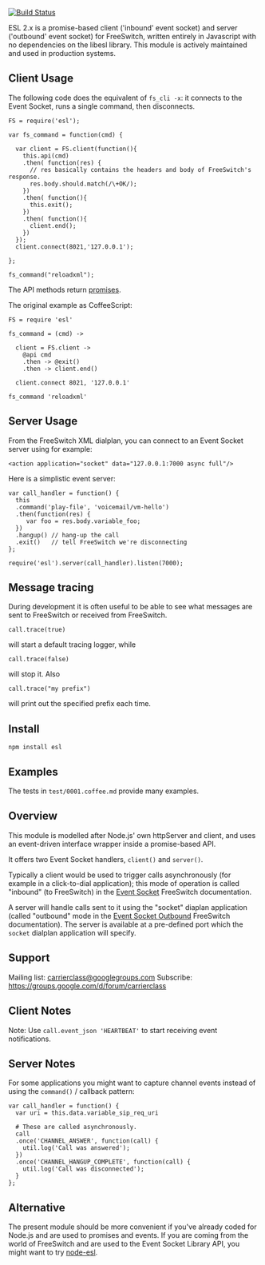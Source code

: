 [![Build Status](https://travis-ci.org/shimaore/esl.png?branch=co)](https://travis-ci.org/shimaore/esl)

ESL 2.x is a promise-based client ('inbound' event socket) and server ('outbound' event socket) for FreeSwitch, written entirely in Javascript with no dependencies on the libesl library.
This module is actively maintained and used in production systems.

Client Usage
------------

The following code does the equivalent of `fs_cli -x`: it connects to the Event Socket, runs a single command, then disconnects.

    FS = require('esl');

    var fs_command = function(cmd) {

      var client = FS.client(function(){
        this.api(cmd)
        .then( function(res) {
          // res basically contains the headers and body of FreeSwitch's response.
          res.body.should.match(/\+OK/);
        })
        .then( function(){
          this.exit();
        })
        .then( function(){
          client.end();
        })
      });
      client.connect(8021,'127.0.0.1');

    };

    fs_command("reloadxml");

The API methods return [promises](https://github.com/petkaantonov/bluebird/blob/master/API.md).

The original example as CoffeeScript:

    FS = require 'esl'

    fs_command = (cmd) ->

      client = FS.client ->
        @api cmd
        .then -> @exit()
        .then -> client.end()

      client.connect 8021, '127.0.0.1'

    fs_command 'reloadxml'

Server Usage
------------

From the FreeSwitch XML dialplan, you can connect to an Event Socket server using for example:

    <action application="socket" data="127.0.0.1:7000 async full"/>

Here is a simplistic event server:

    var call_handler = function() {
      this
      .command('play-file', 'voicemail/vm-hello')
      .then(function(res) {
         var foo = res.body.variable_foo;
      })
      .hangup() // hang-up the call
      .exit()   // tell FreeSwitch we're disconnecting
    };

    require('esl').server(call_handler).listen(7000);

Message tracing
---------------

During development it is often useful to be able to see what messages are sent to FreeSwitch or received from FreeSwitch.

    call.trace(true)

will start a default tracing logger, while

    call.trace(false)

will stop it. Also

    call.trace("my prefix")

will print out the specified prefix each time.

Install
-------

    npm install esl

Examples
--------

The tests in `test/0001.coffee.md` provide many examples.

Overview
--------

This module is modelled after Node.js' own httpServer and client, and uses an event-driven interface wrapper inside a promise-based API.

It offers two Event Socket handlers, `client()` and `server()`.

Typically a client would be used to trigger calls asynchronously (for example in a click-to-dial application); this mode of operation is called "inbound" (to FreeSwitch) in the [Event Socket](http://wiki.freeswitch.org/wiki/Event_Socket) FreeSwitch documentation.

A server will handle calls sent to it using the "socket" diaplan application (called "outbound" mode in the [Event Socket Outbound](http://wiki.freeswitch.org/wiki/Event_Socket_Outbound) FreeSwitch documentation).  The server is available at a pre-defined port which the `socket` dialplan application will specify.

Support
-------

Mailing list: <carrierclass@googlegroups.com>
Subscribe: <https://groups.google.com/d/forum/carrierclass>

Client Notes
------------

Note: Use `call.event_json 'HEARTBEAT'` to start receiving event notifications.

Server Notes
------------

For some applications you might want to capture channel events instead of using the `command()` / callback pattern:

    var call_handler = function() {
      var uri = this.data.variable_sip_req_uri

      # These are called asynchronously.
      call
      .once('CHANNEL_ANSWER', function(call) {
        util.log('Call was answered');
      })
      .once('CHANNEL_HANGUP_COMPLETE', function(call) {
        util.log('Call was disconnected');
      }
    };

Alternative
-----------

The present module should be more convenient if you've already coded for Node.js and are used to promises and events.
If you are coming from the world of FreeSwitch and are used to the Event Socket Library API, you might want to try [node-esl](https://github.com/englercj/node-esl).
